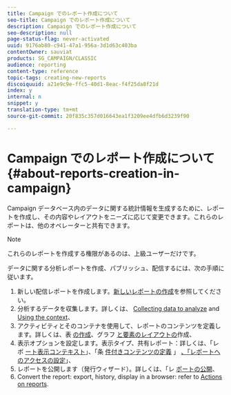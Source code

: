 ```yaml
---
title: Campaign でのレポート作成について
seo-title: Campaign でのレポート作成について
description: Campaign でのレポート作成について
seo-description: null
page-status-flag: never-activated
uuid: 9176ab80-c941-47a1-956a-3d1d63c403ba
contentOwner: sauviat
products: SG_CAMPAIGN/CLASSIC
audience: reporting
content-type: reference
topic-tags: creating-new-reports
discoiquuid: a21e9c9e-ffc5-40d1-8eac-f4f25da8f21d
index: y
internal: n
snippet: y
translation-type: tm+mt
source-git-commit: 20f835c357d016643ea1f3209ee4dfb6d3239f90

---
```



# Campaign でのレポート作成について{#about-reports-creation-in-campaign}

Campaign データベース内のデータに関する統計情報を生成するために、レポートを作成し、その内容やレイアウトをニーズに応じて変更できます。これらのレポートは、他のオペレーターと共有できます。

>[!NOTE]
>
>これらのレポートを作成する権限があるのは、上級ユーザーだけです。

データに関する分析レポートを作成、パブリッシュ、配信するには、次の手順に従います。

1. 新しい配信レポートを作成します。[新しいレポートの作成](../../reporting/using/creating-a-new-report.md)を参照してください。
1. 分析するデータを収集します。詳しくは、 [Collecting data to analyze](../../reporting/using/collecting-data-to-analyze.md) and [Using the context](../../reporting/using/using-the-context.md)、
1. アクティビティとそのコンテナを使用して、レポートのコンテンツを定義します。詳しくは、表 [の作成](../../reporting/using/creating-a-table.md)、グラフ [と要素のレイアウトの](../../reporting/using/creating-a-chart.md)[](../../reporting/using/element-layout.md)作成、
1. 表示オプションを設定します。表示タイプ、共有レポート：詳しくは、「レポ [ート表示コンテキスト](../../reporting/using/configuring-access-to-the-report.md#report-display-context)」、「条 [件付きコンテンツの定義](../../reporting/using/defining-a-conditional-content.md) 」 [、「レポートへのアクセスの設定](../../reporting/using/configuring-access-to-the-report.md)」、
1. レポートを公開します（発行ウィザード）。詳しくは、「レ [ポートの公開](../../reporting/using/configuring-access-to-the-report.md#publishing-the-report)、
1. Convert the report: export, history, display in a browser: refer to [Actions on reports](../../reporting/using/actions-on-reports.md).

